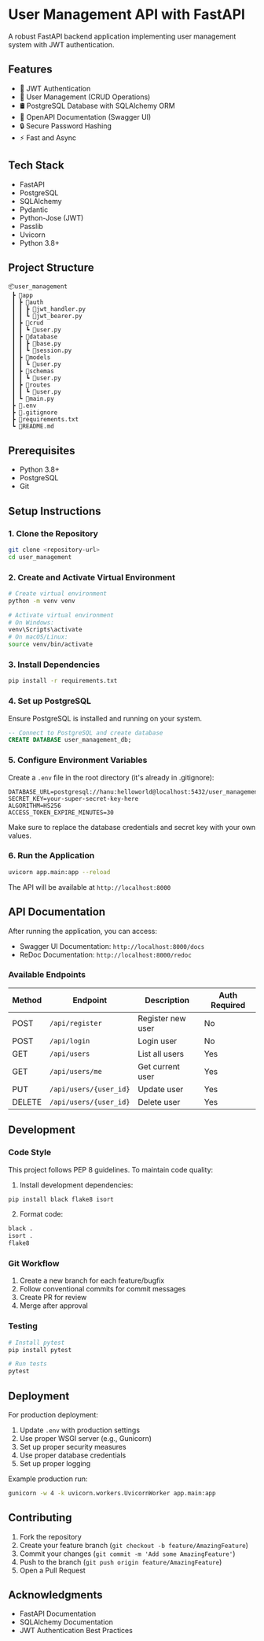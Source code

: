 # User Management API with FastAPI

A robust FastAPI backend application implementing user management system with JWT authentication.

## Features

- 🔐 JWT Authentication
- 👤 User Management (CRUD Operations)
- 🛢️ PostgreSQL Database with SQLAlchemy ORM
- 📝 OpenAPI Documentation (Swagger UI)
- 🔒 Secure Password Hashing
- ⚡ Fast and Async

## Tech Stack

- FastAPI
- PostgreSQL
- SQLAlchemy
- Pydantic
- Python-Jose (JWT)
- Passlib
- Uvicorn
- Python 3.8+

## Project Structure

```
📦user_management
 ┣ 📂app
 ┃ ┣ 📂auth
 ┃ ┃ ┣ 📜jwt_handler.py
 ┃ ┃ ┗ 📜jwt_bearer.py
 ┃ ┣ 📂crud
 ┃ ┃ ┗ 📜user.py
 ┃ ┣ 📂database
 ┃ ┃ ┣ 📜base.py
 ┃ ┃ ┗ 📜session.py
 ┃ ┣ 📂models
 ┃ ┃ ┗ 📜user.py
 ┃ ┣ 📂schemas
 ┃ ┃ ┗ 📜user.py
 ┃ ┣ 📂routes
 ┃ ┃ ┗ 📜user.py
 ┃ ┗ 📜main.py
 ┣ 📜.env
 ┣ 📜.gitignore
 ┣ 📜requirements.txt
 ┗ 📜README.md
```

## Prerequisites

- Python 3.8+
- PostgreSQL
- Git

## Setup Instructions

### 1. Clone the Repository

```bash
git clone <repository-url>
cd user_management
```

### 2. Create and Activate Virtual Environment

```bash
# Create virtual environment
python -m venv venv

# Activate virtual environment
# On Windows:
venv\Scripts\activate
# On macOS/Linux:
source venv/bin/activate
```

### 3. Install Dependencies

```bash
pip install -r requirements.txt
```

### 4. Set up PostgreSQL

Ensure PostgreSQL is installed and running on your system.

```sql
-- Connect to PostgreSQL and create database
CREATE DATABASE user_management_db;
```

### 5. Configure Environment Variables

Create a `.env` file in the root directory (it's already in .gitignore):

```env
DATABASE_URL=postgresql://hanu:helloworld@localhost:5432/user_management_db
SECRET_KEY=your-super-secret-key-here
ALGORITHM=HS256
ACCESS_TOKEN_EXPIRE_MINUTES=30
```

Make sure to replace the database credentials and secret key with your own values.

### 6. Run the Application

```bash
uvicorn app.main:app --reload
```

The API will be available at `http://localhost:8000`

## API Documentation

After running the application, you can access:
- Swagger UI Documentation: `http://localhost:8000/docs`
- ReDoc Documentation: `http://localhost:8000/redoc`

### Available Endpoints

| Method | Endpoint | Description | Auth Required |
|--------|----------|-------------|---------------|
| POST | `/api/register` | Register new user | No |
| POST | `/api/login` | Login user | No |
| GET | `/api/users` | List all users | Yes |
| GET | `/api/users/me` | Get current user | Yes |
| PUT | `/api/users/{user_id}` | Update user | Yes |
| DELETE | `/api/users/{user_id}` | Delete user | Yes |

## Development

### Code Style

This project follows PEP 8 guidelines. To maintain code quality:

1. Install development dependencies:
```bash
pip install black flake8 isort
```

2. Format code:
```bash
black .
isort .
flake8
```

### Git Workflow

1. Create a new branch for each feature/bugfix
2. Follow conventional commits for commit messages
3. Create PR for review
4. Merge after approval

### Testing

```bash
# Install pytest
pip install pytest

# Run tests
pytest
```

## Deployment

For production deployment:

1. Update `.env` with production settings
2. Use proper WSGI server (e.g., Gunicorn)
3. Set up proper security measures
4. Use proper database credentials
5. Set up proper logging

Example production run:
```bash
gunicorn -w 4 -k uvicorn.workers.UvicornWorker app.main:app
```

## Contributing

1. Fork the repository
2. Create your feature branch (`git checkout -b feature/AmazingFeature`)
3. Commit your changes (`git commit -m 'Add some AmazingFeature'`)
4. Push to the branch (`git push origin feature/AmazingFeature`)
5. Open a Pull Request

## Acknowledgments

- FastAPI Documentation
- SQLAlchemy Documentation
- JWT Authentication Best Practices
